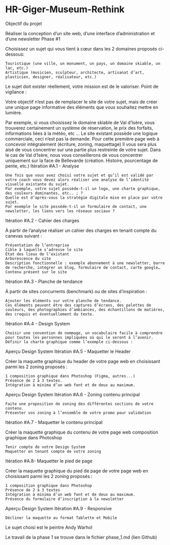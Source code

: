 # HR-Giger-Museum-Rethink
Objectif du projet

Réaliser la conception d’un site web, d’une interface d’administration et d’une newsletter
Phase #1

Choisissez un sujet qui vous tient à cœur dans les 2 domaines proposés ci-dessous:

    Touristique (une ville, un monument, un pays, un domaine skiable, un lac, etc.)
    Artistique (musicien, sculpteur, architecte, artisanat d’art, plasticien, designer, réalisateur, etc.)

Le sujet doit exister réellement, votre mission est de le valoriser.
Point de vigilance :

Votre objectif n’est pas de remplacer le site de votre sujet, mais de créer une unique page informative des éléments que vous souhaitez mettre en lumière.

Par exemple, si vous choisissez le domaine skiable de Val d’Isère, vous trouverez certainement un système de réservation, le prix des forfaits, informations liées à la météo, etc ...
Le site existant possède une logique commerciale, ceci n’est pas la demande.
Pour cette première page web à concevoir intégralement (écriture, zoning, maquettage) Il vous sera plus aisé de vous concentrer sur une partie plus restreinte de votre sujet. Dans le cas de Val d’Isère, nous vous conseillerons de vous concentrer uniquement sur la face de Bellevarde (création. Histoire, pourcentage de pente, etc.)
Itération #A.1 - Analyse

    Une fois que vous avez choisi votre sujet et qu’il est validé par votre coach vous devez alors réaliser une analyse de l’identité visuelle existante du sujet.
    Par exemple, votre sujet possède-t-il un logo, une charte graphique, des couleurs dominantes, etc.. ; ?
    Quelle est d’après-vous la stratégie digitale mise en place par votre sujet.
    Par exemple le site possède-t-il un formulaire de contact, une newsletter, les liens vers les réseaux sociaux ?

Itération #A.2 - Cahier des charges

À partir de l’analyse réaliser un cahier des charges en tenant compte du canevas suivant :

    Présentation de l’entreprise
    Cible à laquelle s’adresse le site
    État des lieux de l’existant
    Arborescence du site
    Description fonctionnelle : exemple abonnement à une newsletter, barre de recherche, intégrer un blog, formulaire de contact, carte google…
    Contenu présent sur le site

Itération #A.3 - Planche de tendance

À partir de sites concurrents (benchmark) ou de sites d’inspiration :

    Ajouter les éléments sur votre planche de tendance.
    Ces éléments peuvent être des captures d’écrans, des palettes de couleurs, des photographies d’ambiances, des échantillons de matières, des croquis et éventuellement du texte.

Itération #A.4 - Design System

    Choisir une convention de nommage, un vocabulaire facile à comprendre pour toutes les personnes impliquées où qui le seront à l’avenir.
    Définir la charte graphique comme l’exemple ci-dessous :

Aperçu Design System
Itération #A.5 - Maquetter le Header

Créer la maquette graphique du header de votre page web en choisissant parmi les 2 zoning proposés :

    1 composition graphique dans Photoshop (Figma, autres...)
    Présence de 2 à 3 textes.
    Intégration à minima d’un web font et de deux au maximum.

Aperçu Design System
Itération #A.6 - Zoning contenu principal

    Faite une proposition de zoning des différentes sections de votre contenu.
    Présenter vos zoning à l’ensemble de votre promo pour validation

Itération #A.7 - Maquetter le contenu principal

Créer la maquette graphique du contenu de votre page web composition graphique dans Photoshop

    Tenir compte de votre Design System
    Maquetter en tenant compte de votre zoning

Itération #A.8- Maquetter le pied de page

Créer la maquette graphique du pied de page de votre page web en choisissant parmi les 2 zoning proposés :

    1 composition graphique dans Photoshop
    Présence de 2 à 3 textes
    Intégration à minima d’un web font et de deux au maximum.
    Présence du formulaire d’inscription à la newsletter

Aperçu Design System
Itération #A.9 - Responsive

    Décliner la maquette au format Tablette et Mobile

Le sujet choisi est le peintre Andy Warhol

Le travail de la phase 1 se trouve dans le fichier phase_1.md (lien Github)
